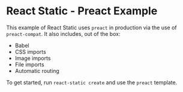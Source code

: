 # React Static - Preact Example

This example of React Static uses `preact` in production via the use of `preact-compat`. It also includes, out of the box:
- Babel
- CSS imports
- Image imports
- File imports
- Automatic routing

To get started, run `react-static create` and use the `preact` template.
